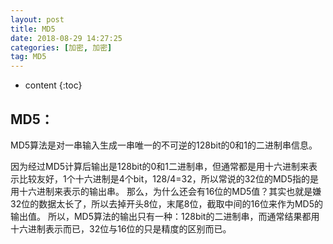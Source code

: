 ```yaml
---
layout: post
title: MD5
date: 2018-08-29 14:27:25
categories: [加密, 加密]
tag: MD5
---
```


* content
{:toc}


MD5：
-----------------------------------------------------------------
MD5算法是对一串输入生成一串唯一的不可逆的128bit的0和1的二进制串信息。

因为经过MD5计算后输出是128bit的0和1二进制串，但通常都是用十六进制来表示比较友好，1个十六进制是4个bit，128/4=32，所以常说的32位的MD5指的是用十六进制来表示的输出串。
那么，为什么还会有16位的MD5值？其实也就是嫌32位的数据太长了，所以去掉开头8位，末尾8位，截取中间的16位来作为MD5的输出值。
所以，MD5算法的输出只有一种：128bit的二进制串，而通常结果都用十六进制表示而已，32位与16位的只是精度的区别而已。